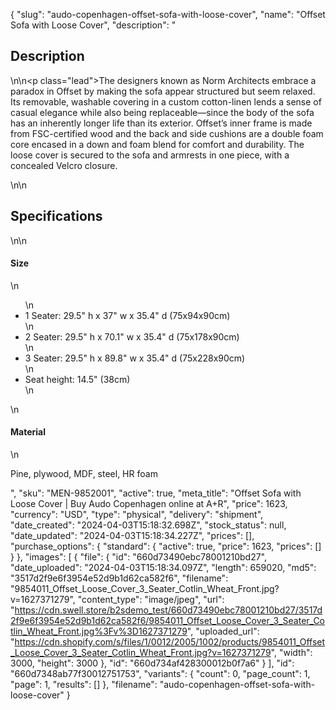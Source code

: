 {
  "slug": "audo-copenhagen-offset-sofa-with-loose-cover",
  "name": "Offset Sofa with Loose Cover",
  "description": "<h2>Description</h2>\n<!-- split -->\n<p class=\"lead\">The designers known as Norm Architects embrace a paradox in Offset by making the sofa appear structured but seem relaxed. Its removable, washable covering in a custom cotton-linen lends a sense of casual elegance while also being replaceable—since the body of the sofa has an inherently longer life than its exterior. Offset’s inner frame is made from FSC-certified wood and the back and side cushions are a double foam core encased in a down and foam blend for comfort and durability. The loose cover is secured to the sofa and armrests in one piece, with a concealed Velcro closure.</p>\n<!-- split -->\n<h2>Specifications</h2>\n<!-- split -->\n<h4>Size</h4>\n<ul>\n<li>1 Seater: 29.5\" h x 37\" w x 35.4\" d (75x94x90cm)</li>\n<li>2 Seater: 29.5\" h x 70.1\" w x 35.4\" d (75x178x90cm)</li>\n<li>3 Seater: 29.5\" h x 89.8\" w x 35.4\" d (75x228x90cm)</li>\n<li>Seat height: 14.5\" (38cm)</li>\n</ul>\n<h4>Material</h4>\n<p>Pine, plywood, MDF, steel, HR foam</p>",
  "sku": "MEN-9852001",
  "active": true,
  "meta_title": "Offset Sofa with Loose Cover | Buy Audo Copenhagen online at A+R",
  "price": 1623,
  "currency": "USD",
  "type": "physical",
  "delivery": "shipment",
  "date_created": "2024-04-03T15:18:32.698Z",
  "stock_status": null,
  "date_updated": "2024-04-03T15:18:34.227Z",
  "prices": [],
  "purchase_options": {
    "standard": {
      "active": true,
      "price": 1623,
      "prices": []
    }
  },
  "images": [
    {
      "file": {
        "id": "660d73490ebc78001210bd27",
        "date_uploaded": "2024-04-03T15:18:34.097Z",
        "length": 659020,
        "md5": "3517d2f9e6f3954e52d9b1d62ca582f6",
        "filename": "9854011_Offset_Loose_Cover_3_Seater_Cotlin_Wheat_Front.jpg?v=1627371279",
        "content_type": "image/jpeg",
        "url": "https://cdn.swell.store/b2sdemo_test/660d73490ebc78001210bd27/3517d2f9e6f3954e52d9b1d62ca582f6/9854011_Offset_Loose_Cover_3_Seater_Cotlin_Wheat_Front.jpg%3Fv%3D1627371279",
        "uploaded_url": "https://cdn.shopify.com/s/files/1/0012/2005/1002/products/9854011_Offset_Loose_Cover_3_Seater_Cotlin_Wheat_Front.jpg?v=1627371279",
        "width": 3000,
        "height": 3000
      },
      "id": "660d734af428300012b0f7a6"
    }
  ],
  "id": "660d7348ab77f30012751753",
  "variants": {
    "count": 0,
    "page_count": 1,
    "page": 1,
    "results": []
  },
  "filename": "audo-copenhagen-offset-sofa-with-loose-cover"
}